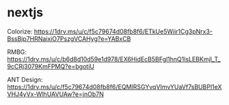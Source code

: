 # nextjs

Colorize: https://1drv.ms/u/c/f5c79674d08fb8f6/ETkUe5Wiir1Cg3pNrx3-BssBjp7HRNaixiO7PszgVCAHyg?e=YABxCB

RMBG: 
https://1drv.ms/u/c/b6d8d10d59e1d978/EX6HidEcB5BFgl1hnQ1lsLEBKmjI_T_9cCRj3079KmFPMQ?e=bgotiU

ANT Design:
https://1drv.ms/u/c/f5c79674d08fb8f6/EQMIRSGYvqVImvYUaVf7sBUBPl1eXVHJ4yVx-WlhUAVUAw?e=jnOb7N
